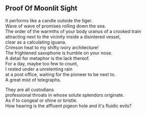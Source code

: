 Proof Of Moonlit Sight
----------------------
It performs like a candle outside the tiger.  
Wave of wave of promises rolling down the sea.  
The order of the warmths of your body uranus of a crooked train  
attracting next to the vicinity inside a disintered vessel,  
clear as a calculating iguana.  
Crimson heat to my shifty ivory architecture!  
The frightened saxophone is humble on your nose.  
A detail for metaphor is the lack thereof.  
For a day, maybe too few to count,  
I rested under a unrelenting rain  
at a post office, waiting for the pioneer to be next to.  
A great mist of telegraphs.  
  
They are all custodians  
professional throats in whose solute splendors originate.  
As if to congeal or shine or bristle.  
How hearing is the affluent pigeon hole and it's fluidic evils?  
